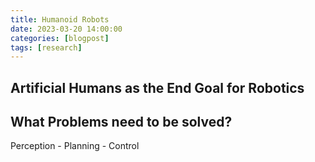 ```yaml
---
title: Humanoid Robots
date: 2023-03-20 14:00:00
categories: [blogpost]
tags: [research]     
---
```


## Artificial Humans as the End Goal for Robotics

## What Problems need to be solved?

Perception - Planning - Control